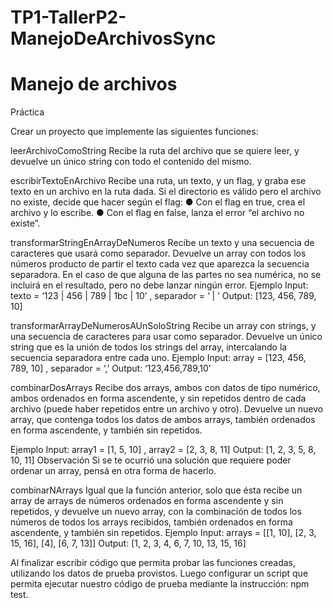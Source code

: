 # TP1-TallerP2-ManejoDeArchivosSync

# Manejo de archivos
Práctica

Crear un proyecto que implemente las siguientes funciones:

leerArchivoComoString
Recibe la ruta del archivo que se quiere leer, y devuelve un único string con todo el contenido
del mismo.

escribirTextoEnArchivo
Recibe una ruta, un texto, y un flag, y graba ese texto en un archivo en la ruta dada. Si el
directorio es válido pero el archivo no existe, decide que hacer según el flag:
● Con el flag en true, crea el archivo y lo escribe.
● Con el flag en false, lanza el error “el archivo no existe”.

transformarStringEnArrayDeNumeros
Recibe un texto y una secuencia de caracteres que usará como separador. Devuelve un array
con todos los números producto de partir el texto cada vez que aparezca la secuencia
separadora. En el caso de que alguna de las partes no sea numérica, no se incluirá en el
resultado, pero no debe lanzar ningún error.
Ejemplo
Input: texto = ‘123 | 456 | 789 | 1bc | 10’ , separador = ‘ | ’
Output: [123, 456, 789, 10]

transformarArrayDeNumerosAUnSoloString
Recibe un array con strings, y una secuencia de caracteres para usar como separador.
Devuelve un único string que es la unión de todos los strings del array, intercalando la
secuencia separadora entre cada uno.
Ejemplo
Input: array = [123, 456, 789, 10] , separador = ‘,’
Output: ‘123,456,789,10’

combinarDosArrays
Recibe dos arrays, ambos con datos de tipo numérico, ambos ordenados en forma ascendente,
y sin repetidos dentro de cada archivo (puede haber repetidos entre un archivo y otro).
Devuelve un nuevo array, que contenga todos los datos de ambos arrays, también ordenados
en forma ascendente, y también sin repetidos.

Ejemplo
Input: array1 = [1, 5, 10] , array2 = [2, 3, 8, 11]
Output: [1, 2, 3, 5, 8, 10, 11]
Observación
Si se te ocurrió una solución que requiere poder ordenar un array, pensá en otra forma de
hacerlo.

combinarNArrays
Igual que la función anterior, solo que ésta recibe un array de arrays de números ordenados en
forma ascendente y sin repetidos, y devuelve un nuevo array, con la combinación de todos los
números de todos los arrays recibidos, también ordenados en forma ascendente, y también sin
repetidos.
Ejemplo
Input: arrays = [[1, 10], [2, 3, 15, 16], [4], [6, 7, 13]]
Output: [1, 2, 3, 4, 6, 7, 10, 13, 15, 16]

Al finalizar escribir código que permita probar las funciones creadas, utilizando los datos de prueba provistos. Luego configurar un script que permita ejecutar nuestro código de prueba mediante la instrucción: npm test.
